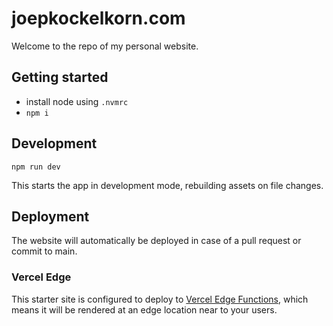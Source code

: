 # joepkockelkorn.com

Welcome to the repo of my personal website.

## Getting started

- install node using `.nvmrc`
- `npm i`

## Development

`npm run dev`

This starts the app in development mode, rebuilding assets on file changes.

## Deployment

The website will automatically be deployed in case of a pull request or commit to main.

### Vercel Edge

This starter site is configured to deploy to [Vercel Edge Functions](https://vercel.com/docs/concepts/functions/edge-functions), which means
it will be rendered at an edge location near to your users.
